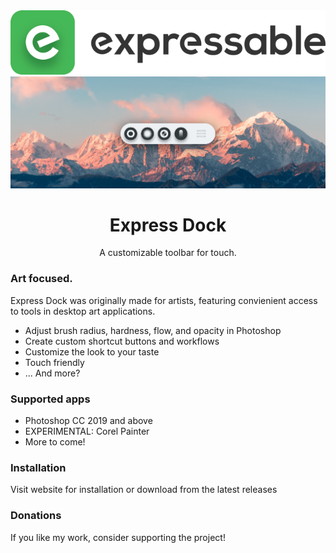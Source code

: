 <div align="center">
  <img src="https://github.com/ExpressableKeys/ExpressDock/raw/master/repo/images/logo-full.png">
  <img src="https://github.com/ExpressableKeys/ExpressDock/raw/master/repo/images/github-preview.png">
  <h1>Express Dock</h1>
  A customizable toolbar for touch.
</div>

### Art focused.
Express Dock was originally made for artists, featuring convienient access to tools in desktop art applications.

- Adjust brush radius, hardness, flow, and opacity in Photoshop
- Create custom shortcut buttons and workflows
- Customize the look to your taste
- Touch friendly
- ... And more?

### Supported apps
- Photoshop CC 2019 and above
- EXPERIMENTAL: Corel Painter
- More to come!

### Installation

Visit website for installation or download from the latest releases

### Donations

If you like my work, consider supporting the project!
